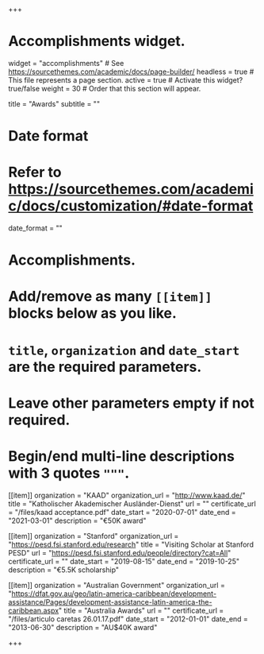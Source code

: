 +++
# Accomplishments widget.
widget = "accomplishments"  # See https://sourcethemes.com/academic/docs/page-builder/
headless = true  # This file represents a page section.
active = true  # Activate this widget? true/false
weight = 30  # Order that this section will appear.

title = "Awards"
subtitle = ""

# Date format
#   Refer to https://sourcethemes.com/academic/docs/customization/#date-format
date_format = ""

# Accomplishments.
#   Add/remove as many `[[item]]` blocks below as you like.
#   `title`, `organization` and `date_start` are the required parameters.
#   Leave other parameters empty if not required.
#   Begin/end multi-line descriptions with 3 quotes `"""`.

[[item]]
  organization = "KAAD"
  organization_url = "http://www.kaad.de/"
  title = "Katholischer Akademischer Ausländer-Dienst"
  url = ""
  certificate_url = "/files/kaad acceptance.pdf"
  date_start = "2020-07-01"
  date_end = "2021-03-01"
  description = "€50K award"
  
[[item]]
  organization = "Stanford"
  organization_url = "https://pesd.fsi.stanford.edu/research"
  title = "Visiting Scholar at Stanford PESD"
  url = "https://pesd.fsi.stanford.edu/people/directory?cat=All"
  certificate_url = ""
  date_start = "2019-08-15"
  date_end = "2019-10-25"
  description = "€5.5K scholarship"


[[item]]
  organization = "Australian Government"
  organization_url = "https://dfat.gov.au/geo/latin-america-caribbean/development-assistance/Pages/development-assistance-latin-america-the-caribbean.aspx"
  title = "Australia Awards"
  url = ""
  certificate_url = "/files/articulo caretas 26.01.17.pdf"
  date_start = "2012-01-01"
  date_end = "2013-06-30"
  description = "AU$40K award"
  


+++
